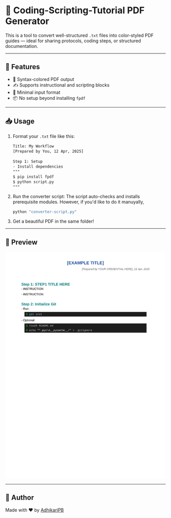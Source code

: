 # 📘 Coding-Scripting-Tutorial PDF Generator

This is a tool to convert well-structured `.txt` files into color-styled PDF guides — ideal for sharing protocols, coding steps, or structured documentation.

---

## 🚀 Features

- 🎨 Syntax-colored PDF output
- ✍️ Supports instructional and scripting blocks
- 📜 Minimal input format
- 📦 No setup beyond installing `fpdf`

---

## 📥 Usage

1. Format your `.txt` file like this:
    ```
    Title: My Workflow
    [Prepared by You, 12 Apr, 2025]

    Step 1: Setup
    - Install dependencies
    """
    $ pip install fpdf
    $ python script.py
    """
    ```

2. Run the converter script:
    The script auto-checks and installs prerequisite modules. However, if you'd like to do it manuyally,
    ```bash
    python "converter-script.py"
    ```

3. Get a beautiful PDF in the same folder!

---

## 📸 Preview

![Sample](../samples/Sample_output.png)

---

## 🧠 Author

Made with ❤️ by [AdhikariPB](https://github.com/adhikaripb)
